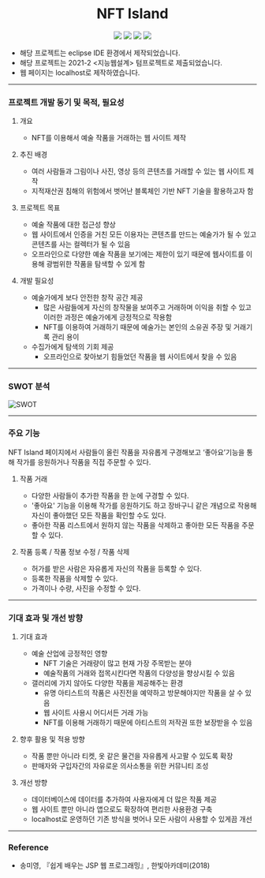 <h1 align="center">NFT Island</h1>

<p align="center">
<img src="https://img.shields.io/badge/JavaScript-F7DF1E?style=flat-square&logo=JavaScript&logoColor=black"/></a>
<img src="https://img.shields.io/badge/Java-007396?style=flat-square&logo=Java&logoColor=white"/></a>
<img src="https://img.shields.io/badge/MySQL-4479A1?style=flat-square&logo=MySQL&logoColor=white"/></a>
<img src="https://img.shields.io/badge/Eclipse IDE-2C2255?style=flat-square&logo=Eclipse IDE&logoColor=white"/></a>
</p>

 * 해당 프로젝트는 eclipse IDE 환경에서 제작되었습니다.
 * 해당 프로젝트는 2021-2 <지능웹설계> 텀프로젝트로 제출되었습니다.
 * 웹 페이지는 localhost로 제작하였습니다.


------------
### 프로젝트 개발 동기 및 목적, 필요성
1. 개요
    - NFT를 이용해서 예술 작품을 거래하는 웹 사이트 제작

2. 추진 배경
    - 여러 사람들과 그림이나 사진, 영상 등의 콘텐츠를 거래할 수 있는 웹 사이트 제작
    - 지적재산권 침해의 위험에서 벗어난 블록체인 기반 NFT 기술을 활용하고자 함

3. 프로젝트 목표
    - 예술 작품에 대한 접근성 향상
    - 웹 사이트에서 인증을 거친 모든 이용자는 콘텐츠를 만드는 예술가가 될 수 있고 콘텐츠를 사는 컬렉터가 될 수 있음
    - 오프라인으로 다양한 예술 작품을 보기에는 제한이 있기 때문에 웹사이트를 이용해 광범위한 작품을 탐색할 수 있게 함

4. 개발 필요성
    - 예술가에게 보다 안전한 창작 공간 제공
      + 많은 사람들에게 자신의 창작물을 보여주고 거래하며 이익을 취할 수 있고 이러한 과정은 예술가에게 긍정적으로 작용함
      + NFT를 이용하여 거래하기 때문에 예술가는 본인의 소유권 주장 및 거래기록 관리 용이
    - 수집가에게 탐색의 기회 제공
      + 오프라인으로 찾아보기 힘들었던 작품을 웹 사이트에서 찾을 수 있음

------------
### SWOT 분석

![SWOT](https://user-images.githubusercontent.com/84181886/146669023-10d34c63-88e6-4df9-a60b-5218c44760c7.PNG)


------------
### 주요 기능
NFT Island 페이지에서 사람들이 올린 작품을 자유롭게 구경해보고 ‘좋아요’기능을 통해 작가를 응원하거나 작품을 직접 주문할 수 있다.

1. 작품 거래
    - 다양한 사람들이 추가한 작품을 한 눈에 구경할 수 있다.
    - '좋아요' 기능을 이용해 작가를 응원하기도 하고 장바구니 같은 개념으로 작용해 자신이 좋아했던 모든 작품을 확인할 수도 있다.
    - 좋아한 작품 리스트에서 원하지 않는 작품을 삭제하고 좋아한 모든 작품을 주문할 수 있다.

2. 작품 등록 / 작품 정보 수정 / 작품 삭제
    - 허가를 받은 사람은 자유롭게 자신의 작품을 등록할 수 있다.
    - 등록한 작품을 삭제할 수 있다.
    - 가격이나 수량, 사진을 수정할 수 있다.

------------
### 기대 효과 및 개선 방향
1. 기대 효과
    - 예술 산업에 긍정적인 영향
        + NFT 기술은 거래량이 많고 현재 가장 주목받는 분야
        + 예술작품의 거래와 접목시킨다면 작품의 다양성을 향상시킬 수 있음
    - 갤러리에 가지 않아도 다양한 작품을 제공해주는 환경
        + 유명 아티스트의 작품은 사진전을 예약하고 방문해야지만 작품을 살 수 있음
        + 웹 사이트 사용시 어디서든 거래 가능
        + NFT를 이용해 거래하기 때문에 아티스트의 저작권 또한 보장받을 수 있음

2. 향후 활용 및 적용 방향
    - 작품 뿐만 아니라 티켓, 옷 같은 물건을 자유롭게 사고팔 수 있도록 확장
    - 판매자와 구입자간의 자유로운 의사소통을 위한 커뮤니티 조성

3. 개선 방향
    - 데이터베이스에 데이터를 추가하여 사용자에게 더 많은 작품 제공
    - 웹 사이트 뿐만 아니라 앱으로도 확장하여 편리한 사용환경 구축
    - localhost로 운영하던 기존 방식을 벗어나 모든 사람이 사용할 수 있게끔 개선

------------
### Reference
* 송미영, 『쉽게 배우는 JSP 웹 프로그래밍』, 한빛아카데미(2018)
